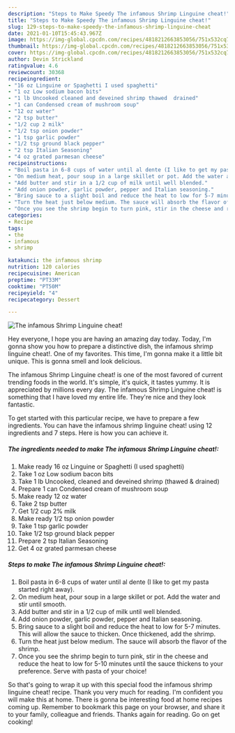 ```yaml
---
description: "Steps to Make Speedy The infamous Shrimp Linguine cheat!"
title: "Steps to Make Speedy The infamous Shrimp Linguine cheat!"
slug: 129-steps-to-make-speedy-the-infamous-shrimp-linguine-cheat
date: 2021-01-10T15:45:43.967Z
image: https://img-global.cpcdn.com/recipes/4818212663853056/751x532cq70/the-infamous-shrimp-linguine-cheat-recipe-main-photo.jpg
thumbnail: https://img-global.cpcdn.com/recipes/4818212663853056/751x532cq70/the-infamous-shrimp-linguine-cheat-recipe-main-photo.jpg
cover: https://img-global.cpcdn.com/recipes/4818212663853056/751x532cq70/the-infamous-shrimp-linguine-cheat-recipe-main-photo.jpg
author: Devin Strickland
ratingvalue: 4.6
reviewcount: 30368
recipeingredient:
- "16 oz Linguine or Spaghetti I used spaghetti"
- "1 oz Low sodium bacon bits"
- "1 lb Uncooked cleaned and deveined shrimp thawed  drained"
- "1 can Condensed cream of mushroom soup"
- "12 oz water"
- "2 tsp butter"
- "1/2 cup 2 milk"
- "1/2 tsp onion powder"
- "1 tsp garlic powder"
- "1/2 tsp ground black pepper"
- "2 tsp Italian Seasoning"
- "4 oz grated parmesan cheese"
recipeinstructions:
- "Boil pasta in 6-8 cups of water until al dente (I like to get my pasta started right away)."
- "On medium heat, pour soup in a large skillet or pot. Add the water and stir until smooth."
- "Add butter and stir in a 1/2 cup of milk until well blended."
- "Add onion powder, garlic powder, pepper and Italian seasoning."
- "Bring sauce to a slight boil and reduce the heat to low for 5-7 minutes. This will allow the sauce to thicken. Once thickened, add the shrimp."
- "Turn the heat just below medium. The sauce will absorb the flavor of the shrimp."
- "Once you see the shrimp begin to turn pink, stir in the cheese and reduce the heat to low for 5-10 minutes until the sauce thickens to your preference. Serve with pasta of your choice!"
categories:
- Recipe
tags:
- the
- infamous
- shrimp

katakunci: the infamous shrimp 
nutrition: 120 calories
recipecuisine: American
preptime: "PT33M"
cooktime: "PT50M"
recipeyield: "4"
recipecategory: Dessert

---
```



![The infamous Shrimp Linguine cheat!](https://img-global.cpcdn.com/recipes/4818212663853056/751x532cq70/the-infamous-shrimp-linguine-cheat-recipe-main-photo.jpg)

Hey everyone, I hope you are having an amazing day today. Today, I'm gonna show you how to prepare a distinctive dish, the infamous shrimp linguine cheat!. One of my favorites. This time, I'm gonna make it a little bit unique. This is gonna smell and look delicious.



The infamous Shrimp Linguine cheat! is one of the most favored of current trending foods in the world. It's simple, it's quick, it tastes yummy. It is appreciated by millions every day. The infamous Shrimp Linguine cheat! is something that I have loved my entire life. They're nice and they look fantastic.


To get started with this particular recipe, we have to prepare a few ingredients. You can have the infamous shrimp linguine cheat! using 12 ingredients and 7 steps. Here is how you can achieve it.

<!--inarticleads1-->

##### The ingredients needed to make The infamous Shrimp Linguine cheat!:

1. Make ready 16 oz Linguine or Spaghetti (I used spaghetti)
1. Take 1 oz Low sodium bacon bits
1. Take 1 lb Uncooked, cleaned and deveined shrimp (thawed &amp; drained)
1. Prepare 1 can Condensed cream of mushroom soup
1. Make ready 12 oz water
1. Take 2 tsp butter
1. Get 1/2 cup 2% milk
1. Make ready 1/2 tsp onion powder
1. Take 1 tsp garlic powder
1. Take 1/2 tsp ground black pepper
1. Prepare 2 tsp Italian Seasoning
1. Get 4 oz grated parmesan cheese




<!--inarticleads2-->

##### Steps to make The infamous Shrimp Linguine cheat!:

1. Boil pasta in 6-8 cups of water until al dente (I like to get my pasta started right away).
1. On medium heat, pour soup in a large skillet or pot. Add the water and stir until smooth.
1. Add butter and stir in a 1/2 cup of milk until well blended.
1. Add onion powder, garlic powder, pepper and Italian seasoning.
1. Bring sauce to a slight boil and reduce the heat to low for 5-7 minutes. This will allow the sauce to thicken. Once thickened, add the shrimp.
1. Turn the heat just below medium. The sauce will absorb the flavor of the shrimp.
1. Once you see the shrimp begin to turn pink, stir in the cheese and reduce the heat to low for 5-10 minutes until the sauce thickens to your preference. Serve with pasta of your choice!




So that's going to wrap it up with this special food the infamous shrimp linguine cheat! recipe. Thank you very much for reading. I'm confident you will make this at home. There is gonna be interesting food at home recipes coming up. Remember to bookmark this page on your browser, and share it to your family, colleague and friends. Thanks again for reading. Go on get cooking!
